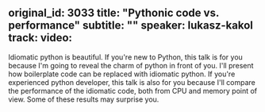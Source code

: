 original_id: 3033
title: "Pythonic code vs. performance"
subtitle: ""
speaker: lukasz-kakol
track: 
video:
---
Idiomatic python is beautiful.
If you're new to Python, this talk is for you because I'm going to reveal the charm of python in front of you. I'll present how boilerplate code can be replaced with idiomatic python.
If you're experienced python developer, this talk is also for you because I'll compare the performance of the idiomatic code, both from CPU and memory point of view. Some of these results may surprise you.